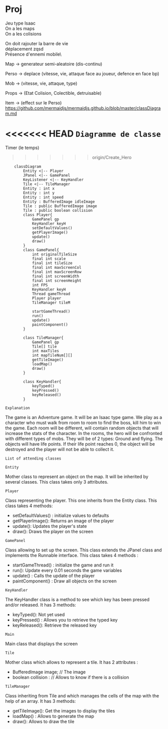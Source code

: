 # Proj

Jeu type Isaac\
On a les maps\
On a les colisions

On doit rajouter la barre de vie\
déplacement zqsd \
Présence d'ennemi mobile\



Map -> generateur semi-aleatoire (dis-continu)

Perso -> deplace (vitesse, vie, attaque face au joueur, defence en face bp)

Mob -> (vitesse, vie, attaque, type)

Props -> (Etat Colision, Colectible, detruisable)

Item -> (effect sur le Perso)
https://github.com/mermaidjs/mermaidjs.github.io/blob/master/classDiagram.md

<<<<<<< HEAD
```Diagramme de classe```
=======
Timer (le temps)

>>>>>>> origin/Create_Hero
```mermaid
    classDiagram
        Entity <|-- Player
        JPanel <|-- GamePanel
        KeyListener <|-- KeyHandler
        Tile <|-- TileManager
        Entity : int x
        Entity : int y
        Entity : int speed
        Entity : BufferedImage idleImage
        Tile : public BufferedImage image
	    Tile : public boolean collision
        class Player{
            GamePanel gp
	        KeyHandler keyH
            setDefaultValues()
            getPlayerImage()
            update()
            draw()
        }
        class GamePanel{
            int originalTileSize
            final int scale
            final int tileSize
            final int maxScreenCol
            final int maxScreenRow
            final int screenWidth
            final int screenHeight
            int FPS
            KeyHandler keyH
            Thread gameThread
            Player player
            TileManager tileM

            startGameThread()
            run()
            update()
            paintComponent()
        }

        class TileManager{
            GamePanel gp
            Tile[] tile
            int maxTiles
            int mapTileNum[][]
            getTileImage()
            loadMap()
            draw()
        }

        class KeyHandler{
            keyTyped()
            keyPressed()
            keyReleased()
        }
```

```Explanation```

The game is an Adventure game. It will be an Isaac type game. We play as a character who must walk from room to room to find the boss, kill him to win the game. Each room will be different, will contain random objects that will increase the stats of the character. In the rooms, the hero will be confronted with different types of mobs. They will be of 2 types: Ground and flying. The objects will have life points. If their life point reaches 0, the object will be destroyed and the player will not be able to collect it.

```List of attending classes```

```
Entity
```
Mother class to represent an object on the map. It will be inherited by several classes. This class takes only 3 attributes.

```
Player
```
Class representing the player. This one inherits from the Entity class. This class takes 4 methods: 
 - setDefaultValues() : initialize values to defaults
 - getPlayerImage(): Returns an image of the player
 - update(): Updates the player's state
 - draw(): Draws the player on the screen

```
GamePanel
```
Class allowing to set up the screen. This class extends the JPanel class and implements the Runnable interface.
This class takes 4 methods : 
 - startGameThread() : initialize the game and run it
 - run(): Update every 0.01 seconds the game variables
 - update() : Calls the update of the player
 - paintComponent() : Draw all objects on the screen

```
KeyHandler
```
The KeyHandler class is a method to see which key has been pressed and/or released. It has 3 methods:
 - keyTyped(): Not yet used
 - keyPressed() : Allows you to retrieve the typed key
 - keyReleased(): Retrieve the released key

```
Main
```
Main class that displays the screen

```
Tile
```
Mother class which allows to represent a tile. It has 2 attributes :
 - BufferedImage image; // The image
 - boolean collision : // Allows to know if there is a collision

```
TileManager
```
Class inheriting from Tile and which manages the cells of the map with the help of an array. It has 3 methods:
 - getTileImage(): Get the images to display the tiles
 - loadMap() : Allows to generate the map
 - draw(): Allows to draw the tile

